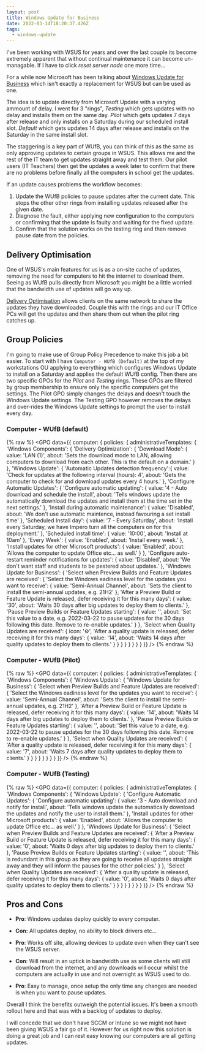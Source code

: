 ```yaml
---
layout: post
title: Windows Update for Business
date: 2022-03-14T18:20:37.426Z
tags:
  - windows-update
---
```


I've been working with WSUS for years and over the last couple its become extremely apparent that without continual maintenance it can become un-managable. If I have to click *reset server node* one more time...

For a while now Microsoft has been talking about [Windows Update for Business](https://docs.microsoft.com/en-us/windows/deployment/update/waas-manage-updates-wufb) which isn't exactly a replacement for WSUS but can be used as one.

The idea is to update directly from Microsoft Update with a varying ammount of delay. I went for 3 "rings", *Testing* which gets updates with no delay and installs them on the same day. *Pilot* which gets updates 7 days after release and only installs on a Saturday during our scheduled install slot. *Default* which gets updates 14 days after release and installs on the Saturday in the same install slot.

The staggering is a key part of WUfB, you can think of this as the same as only approving updates to certain groups in WSUS. This allows me and the rest of the IT team to get updates straight away and test them. Our pilot users (IT Teachers) then get the updates a week later to confirm that there are no problems before finally all the computers in school get the updates.

If an update causes problems the workflow becomes:

1. Update the WUfB policies to pause updates after the current date. This stops the other other rings from installing updates released after the given date.
2. Diagnose the fault, either applying new configuration to the computers or confirming that the update is faulty and waiting for the fixed update.
3. Confirm that the solution works on the testing ring and then remove pause date from the policies.

## Delivery Optimisation

One of WSUS's main features for us is as a on-site cache of updates, removing the need for computers to hit the internet to download them. Seeing as WUfB pulls directly from Microsoft you might be a little worried that the bandwidth use of updates will go way up.

[Delivery Optimisation](https://docs.microsoft.com/en-us/windows/deployment/do/waas-delivery-optimization) allows clients on the same network to share the updates they have downloaded. Couple this with the rings and our IT Office PCs will get the updates and then share them out when the pilot ring catches up.

## Group Policies

I'm going to make use of Group Policy Precedence to make this job a bit easier. To start with I have `Computer - WUfB (Default)` at the top of my workstations OU applying to everything which configures Windows Update to install on a Saturday and applies the default WUfB config. Then there are two specific GPOs for the *Pilot* and *Testing* rings. These GPOs are filtered by group membership to ensure only the specific computers get the settings. The Pilot GPO simply changes the delays and doesn't touch the Windows Update settings. The Testing GPO however removes the delays and over-rides the Windows Update settings to prompt the user to install every day.

### Computer - WUfB (default)

{% raw %}
<GPO data={{
  computer: {
    policies: {
      administrativeTemplates: {
        'Windows Components': {
          'Delivery Optimization': {
            'Download Mode': {
              value: 'LAN (1)',
              about: 'Sets the download mode to LAN, allowing computers to download from each other. This is the default on a domain.'
            }
          },
          'Windows Update': {
            'Automatic Updates detection frequency':{
              value: 'Check for updates at the following interval (hours): 4',
              about: 'Gets the computer to check for and download updates every 4 hours.'
            },
            'Configure Automatic Updates': {
              'Configure automatic updating': {
                value: '4 - Auto download and schedule the install',
                about: 'Tells windows update the automatically download the updates and install them at the time set in the next settings.'
              },
              'Install during automatic maintenance': {
                value: 'Disabled',
                about: 'We don\'t use automatic maintence, instead favouring a set install time'
              },
              'Scheduled Install day': {
                value: '7 - Every Saturday',
                about: 'Install every Saturday, we have Impero turn all the computers on for this deployment.'
              },
              'Scheduled install time': {
                value: '10:00',
                about: 'Install at 10am'
              },
              'Every Week': {
                value: 'Enabled',
                about: 'Install every week.'
              },
              'Install updates for other Microsoft products': {
                value: 'Enabled',
                about: 'Allows the computer to update Office etc... as well.'
              }
            },
            'Configure auto-restart reminder notifications for updates': {
              value: 'Disabled',
              about: 'We don\'t want staff and students to be pestered about updates.'
            },
            'Windows Update for Business': {
              'Select when Preview Builds and Feature Updates are received': {
                'Select the Windows eadiness level for the updates you want to receive': {
                  value: 'Semi-Annual Channel',
                  about: 'Sets the client to install the semi-annual updates, e.g. 21H2'
                },
                'After a Preview Build or Feature Update is released, defer receiving it for this many days': {
                  value: '30',
                  about: 'Waits 30 days after big updates to deploy them to clients.'
                },
                'Pause Preview Builds or Feature Updates starting': {
                  value: '',
                  about: 'Set this value to a date, e.g. 2022-03-22 to pause updates for the 30 days following this date. Remove to re-enable updates.'
                }
              },
              'Select when Quality Updates are received': {
                icon: '⚙️',
                'After a quality update is released, defer receiving it for this many days': {
                  value: '14',
                  about: 'Waits 14 days after quality updates to deploy them to clients.'
                }
              }
            }
          }
        }
      }
    }
  }
}} />
{% endraw %}

### Computer - WUfB (Pilot)

{% raw %}
<GPO data={{
  computer: {
    policies: {
      administrativeTemplates: {
        'Windows Components': {
          'Windows Update': {
            'Windows Update for Business': {
            'Select when Preview Builds and Feature Updates are received': {
              'Select the Windows eadiness level for the updates you want to receive': {
                value: 'Semi-Annual Channel',
                about: 'Sets the client to install the semi-annual updates, e.g. 21H2'
              },
              'After a Preview Build or Feature Update is released, defer receiving it for this many days': {
                value: '14',
                about: 'Waits 14 days after big updates to deploy them to clients.'
              },
              'Pause Preview Builds or Feature Updates starting': {
                value: '',
                about: 'Set this value to a date, e.g. 2022-03-22 to pause updates for the 30 days following this date. Remove to re-enable updates.'
              }
            },
            'Select when Quality Updates are received': {
              'After a quality update is released, defer receiving it for this many days': {
                value: '7',
                about: 'Waits 7 days after quality updates to deploy them to clients.'
              }
            }
          }
          }
        }
      }
    }
  }
}} />
{% endraw %}

### Computer - WUfB (Testing)

{% raw %}
<GPO data={{
  computer: {
    policies: {
      administrativeTemplates: {
        'Windows Components': {
          'Windows Update': {
            'Configure Automatic Updates': {
              'Configure automatic updating': {
                value: '3 - Auto download and notify for install',
                about: 'Tells windows update the automatically download the updates and notify the user to install them.'
              },
              'Install updates for other Microsoft products': {
                value: 'Enabled',
                about: 'Allows the computer to update Office etc... as well.'
              }
            },
            'Windows Update for Business': {
              'Select when Preview Builds and Feature Updates are received': {
                'After a Preview Build or Feature Update is released, defer receiving it for this many days': {
                  value: '0',
                  about: 'Waits 0 days after big updates to deploy them to clients.'
                },
                'Pause Preview Builds or Feature Updates starting': {
                  value: '',
                  about: 'This is redundant in this group as they are going to receive all updates straight away and they will inform the pauses for the other policies.'
                }
              },
              'Select when Quality Updates are received': {
                'After a quality update is released, defer receiving it for this many days': {
                  value: '0',
                  about: 'Waits 0 days after quality updates to deploy them to clients.'
                }
              }
            }
          }
        }
      }
    }
  }
}} />
{% endraw %}

## Pros and Cons

- **Pro**: Windows updates deploy quickly to every computer.
  
- **Con:** All updates deploy, no ability to block drivers etc...
  
- **Pro**: Works off site, allowing devices to update even when they can't see the WSUS server.
  
- **Con**: Will result in an uptick in bandwidth use as some clients will still download from the internet, and any downloads will occur whilst the computers are actually in use and not overnight as WSUS used to do.
  
- **Pro**: Easy to manage, once setup the only time any changes are needed is when you want to pause updates.
  
Overall I think the benefits outweigh the potential issues. It's been a smooth rollout here and that was with a backlog of updates to deploy.

I will concede that we don't have SCCM or Intune so we might not have been giving WSUS a fair go of it. However for us right now this solution is doing a great job and I can rest easy knowing our computers are all getting updates.